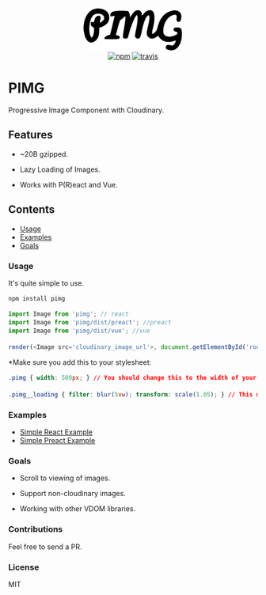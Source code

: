 
<p align="center">
<img src='logo.svg' width="200" alt="Fonsole"/>
<br/>
<a href="https://www.npmjs.org/package/pimg"><img src="https://img.shields.io/npm/v/pimg.svg?style=flat" alt="npm"></a> <a href="https://travis-ci.org/ooade/pimg"><img src="https://travis-ci.org/ooade/pimg.svg?branch=master" alt="travis"></a>
</p>

# PIMG

Progressive Image Component with Cloudinary.

## Features

- ~20B gzipped.

- Lazy Loading of Images.

- Works with P(R)eact and Vue.

## Contents

- [Usage](#usage)
- [Examples](#examples)
- [Goals](#goals)

### Usage

It's quite simple to use.

```sh
npm install pimg
```

```js
import Image from 'pimg'; // react
import Image from 'pimg/dist/preact'; //preact
import Image from 'pimg/dist/vue'; //vue

render(<Image src='cloudinary_image_url'>, document.getElementById('root'))
```

*Make sure you add this to your stylesheet:

```css
.pimg { width: 500px; } // You should change this to the width of your choice

.pimg__loading { filter: blur(5vw); transform: scale(1.05); } // This makes the thumbnail blurry
```

### Examples

 - [Simple React Example](https://codesandbox.io/s/jzn7q44zzv)
 - [Simple Preact Example](https://codesandbox.io/s/ppwykw3w9m)

### Goals

- Scroll to viewing of images.

- Support non-cloudinary images.

- Working with other VDOM libraries.

### Contributions

Feel free to send a PR.

### License

MIT